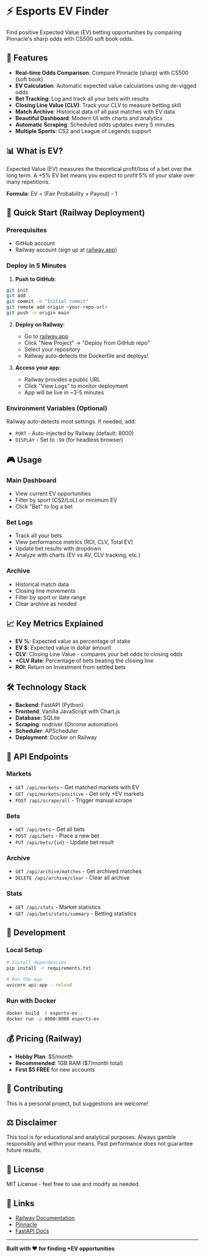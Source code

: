 # ⚡ Esports EV Finder

Find positive Expected Value (EV) betting opportunities by comparing Pinnacle's sharp odds with CS500 soft book odds.

## 🎯 Features

- **Real-time Odds Comparison**: Compare Pinnacle (sharp) with CS500 (soft book)
- **EV Calculation**: Automatic expected value calculations using de-vigged odds
- **Bet Tracking**: Log and track all your bets with results
- **Closing Line Value (CLV)**: Track your CLV to measure betting skill
- **Match Archive**: Historical data of all past matches with EV data
- **Beautiful Dashboard**: Modern UI with charts and analytics
- **Automatic Scraping**: Scheduled odds updates every 5 minutes
- **Multiple Sports**: CS2 and League of Legends support

## 📊 What is EV?

Expected Value (EV) measures the theoretical profit/loss of a bet over the long term. A +5% EV bet means you expect to profit 5% of your stake over many repetitions.

**Formula**: EV = (Fair Probability × Payout) - 1

## 🚀 Quick Start (Railway Deployment)

### Prerequisites

- GitHub account
- Railway account (sign up at [railway.app](https://railway.app))

### Deploy in 5 Minutes

1. **Push to GitHub**:

```bash
git init
git add .
git commit -m "Initial commit"
git remote add origin <your-repo-url>
git push -u origin main
```

2. **Deploy on Railway**:

   - Go to [railway.app](https://railway.app)
   - Click "New Project" → "Deploy from GitHub repo"
   - Select your repository
   - Railway auto-detects the Dockerfile and deploys!

3. **Access your app**:
   - Railway provides a public URL
   - Click "View Logs" to monitor deployment
   - App will be live in ~3-5 minutes

### Environment Variables (Optional)

Railway auto-detects most settings. If needed, add:

- `PORT` - Auto-injected by Railway (default: 8000)
- `DISPLAY` - Set to `:99` (for headless browser)

## 🎮 Usage

### Main Dashboard

- View current EV opportunities
- Filter by sport (CS2/LoL) or minimum EV
- Click "Bet" to log a bet

### Bet Logs

- Track all your bets
- View performance metrics (ROI, CLV, Total EV)
- Update bet results with dropdown
- Analyze with charts (EV vs AV, CLV tracking, etc.)

### Archive

- Historical match data
- Closing line movements
- Filter by sport or date range
- Clear archive as needed

## 📈 Key Metrics Explained

- **EV %**: Expected value as percentage of stake
- **EV $**: Expected value in dollar amount
- **CLV**: Closing Line Value - compares your bet odds to closing odds
- **+CLV Rate**: Percentage of bets beating the closing line
- **ROI**: Return on Investment from settled bets

## 🛠️ Technology Stack

- **Backend**: FastAPI (Python)
- **Frontend**: Vanilla JavaScript with Chart.js
- **Database**: SQLite
- **Scraping**: nodriver (Chrome automation)
- **Scheduler**: APScheduler
- **Deployment**: Docker on Railway

## 📖 API Endpoints

### Markets

- `GET /api/markets` - Get matched markets with EV
- `GET /api/markets/positive` - Get only +EV markets
- `POST /api/scrape/all` - Trigger manual scrape

### Bets

- `GET /api/bets` - Get all bets
- `POST /api/bets` - Place a new bet
- `PUT /api/bets/{id}` - Update bet result

### Archive

- `GET /api/archive/matches` - Get archived matches
- `DELETE /api/archive/clear` - Clear all archive

### Stats

- `GET /api/stats` - Market statistics
- `GET /api/bets/stats/summary` - Betting statistics

## 🔧 Development

### Local Setup

```bash
# Install dependencies
pip install -r requirements.txt

# Run the app
uvicorn api:app --reload
```

### Run with Docker

```bash
docker build -t esports-ev .
docker run -p 8000:8000 esports-ev
```

## 💰 Pricing (Railway)

- **Hobby Plan**: $5/month
- **Recommended**: 1GB RAM ($7/month total)
- **First $5 FREE** for new accounts

## 🤝 Contributing

This is a personal project, but suggestions are welcome!

## ⚖️ Disclaimer

This tool is for educational and analytical purposes. Always gamble responsibly and within your means. Past performance does not guarantee future results.

## 📝 License

MIT License - feel free to use and modify as needed.

## 🔗 Links

- [Railway Documentation](https://docs.railway.app)
- [Pinnacle](https://www.pinnacle.com)
- [FastAPI Docs](https://fastapi.tiangolo.com)

---

**Built with ❤️ for finding +EV opportunities**
